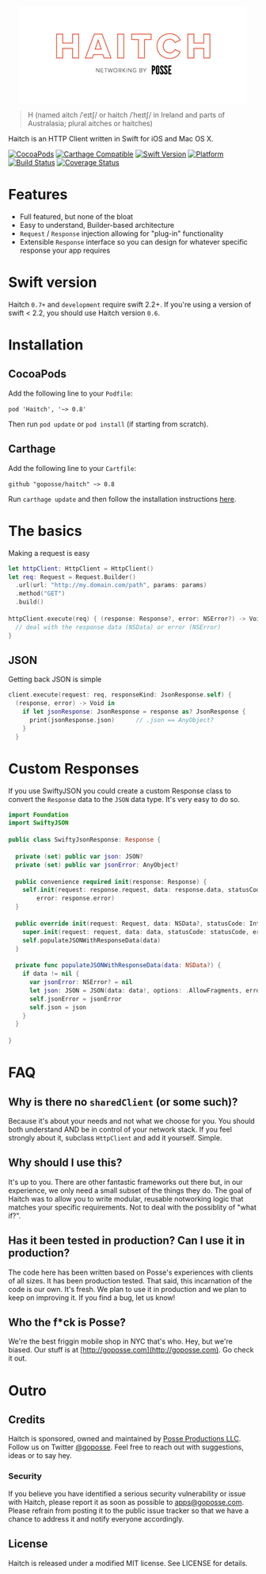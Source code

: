
<p align="center">
<img src="https://raw.githubusercontent.com/goposse/haitch/assets/haitch_logo.png" align="center" width="460">
</p>

>H (named aitch /ˈeɪtʃ/ or haitch /ˈheɪtʃ/ in Ireland and parts of Australasia; plural aitches or haitches)

Haitch is an HTTP Client written in Swift for iOS and Mac OS X.

[![CocoaPods](https://img.shields.io/cocoapods/v/Haitch.svg?style=flat-square)](#)
[![Carthage Compatible](https://img.shields.io/badge/Carthage-compatible-4BC51D.svg?style=flat-square)](https://github.com/Carthage/Carthage)
[![Swift Version](https://img.shields.io/badge/Swift-2.2+-lightgrey.svg?style=flat-square)](https://golang.org/)
[![Platform](https://img.shields.io/cocoapods/p/Haitch.svg?style=flat-square)](#)
[![Build Status](https://img.shields.io/travis/goposse/haitch/master.svg?style=flat-square)](https://travis-ci.org/goposse/haitch)
[![Coverage Status](https://coveralls.io/repos/github/goposse/haitch/badge.svg?branch=master)](https://coveralls.io/github/goposse/haitch?branch=master)

# Features

- Full featured, but none of the bloat 
- Easy to understand, Builder-based architecture
- `Request` / `Response` injection allowing for "plug-in" functionality
- Extensible `Response` interface so you can design for whatever specific response your app requires


# Swift version

Haitch `0.7+` and `development` require swift 2.2+. If you're using a version of swift < 2.2, you should use Haitch version `0.6`.


# Installation

## CocoaPods

Add the following line to your `Podfile`:

`pod 'Haitch', '~> 0.8'`

Then run `pod update` or `pod install` (if starting from scratch).

## Carthage

Add the following line to your `Cartfile`:

`github "goposse/haitch" ~> 0.8`

Run `carthage update` and then follow the installation instructions [here](https://github.com/Carthage/Carthage#adding-frameworks-to-an-application).


# The basics

Making a request is easy

```swift
let httpClient: HttpClient = HttpClient()
let req: Request = Request.Builder()
  .url(url: "http://my.domain.com/path", params: params)
  .method("GET")
  .build()

httpClient.execute(req) { (response: Response?, error: NSError?) -> Void in
  // deal with the response data (NSData) or error (NSError)
}
```

## JSON

Getting back JSON is simple

```swift
client.execute(request: req, responseKind: JsonResponse.self) {
  (response, error) -> Void in
    if let jsonResponse: JsonResponse = response as? JsonResponse {
      print(jsonResponse.json)      // .json == AnyObject?
    }
  }
```

# Custom Responses

If you use SwiftyJSON you could create a custom Response class to convert the `Response` data to the `JSON` data type. It's very easy to do so.

```swift
import Foundation
import SwiftyJSON

public class SwiftyJsonResponse: Response {

  private (set) public var json: JSON?
  private (set) public var jsonError: AnyObject?

  public convenience required init(response: Response) {
    self.init(request: response.request, data: response.data, statusCode: response.statusCode,
        error: response.error)
  }

  public override init(request: Request, data: NSData?, statusCode: Int, error: NSError?) {
    super.init(request: request, data: data, statusCode: statusCode, error: error)
    self.populateJSONWithResponseData(data)
  }

  private func populateJSONWithResponseData(data: NSData?) {
    if data != nil {
      var jsonError: NSError? = nil
      let json: JSON = JSON(data: data!, options: .AllowFragments, error: &jsonError)
      self.jsonError = jsonError
      self.json = json
    }
  }

}
```

# FAQ

## Why is there no `sharedClient` (or some such)?

Because it's about your needs and not what we choose for you. You should both understand AND be in control of your network stack. If you feel strongly about it, subclass `HttpClient` and add it yourself. Simple.


## Why should I use this?

It's up to you. There are other fantastic frameworks out there but, in our experience, we only need a small subset of the things they do. The goal of Haitch was to allow you to write modular, reusable notworking logic that matches your specific requirements. Not to deal with the possiblity of "what if?".

## Has it been tested in production? Can I use it in production?

The code here has been written based on Posse's experiences with clients of all sizes. It has been production tested. That said, this incarnation of the code is our own. It's fresh. We plan to use it in production and we plan to keep on improving it. If you find a bug, let us know!

## Who the f*ck is Posse?

We're the best friggin mobile shop in NYC that's who. Hey, but we're biased. Our stuff is at [http://goposse.com](http://goposse.com). Go check it out.

# Outro

## Credits

Haitch is sponsored, owned and maintained by [Posse Productions LLC](http://goposse.com). Follow us on Twitter [@goposse](https://twitter.com/goposse). Feel free to reach out with suggestions, ideas or to say hey.

### Security

If you believe you have identified a serious security vulnerability or issue with Haitch, please report it as soon as possible to apps@goposse.com. Please refrain from posting it to the public issue tracker so that we have a chance to address it and notify everyone accordingly.

## License

Haitch is released under a modified MIT license. See LICENSE for details.
